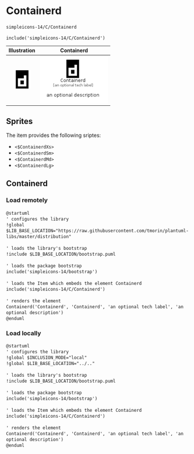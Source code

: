# Containerd


```text
simpleicons-14/C/Containerd
```

```text
include('simpleicons-14/C/Containerd')
```



| Illustration | Containerd |
| :---: | :---: |
| ![illustration for Illustration](../../simpleicons-14/C/Containerd.png) | ![illustration for Containerd](../../simpleicons-14/C/Containerd.Local.png) |



## Sprites
The item provides the following sriptes:

- `<$ContainerdXs>`
- `<$ContainerdSm>`
- `<$ContainerdMd>`
- `<$ContainerdLg>`





## Containerd

### Load remotely
```plantuml
@startuml
' configures the library
!global $LIB_BASE_LOCATION="https://raw.githubusercontent.com/tmorin/plantuml-libs/master/distribution"

' loads the library's bootstrap
!include $LIB_BASE_LOCATION/bootstrap.puml

' loads the package bootstrap
include('simpleicons-14/bootstrap')

' loads the Item which embeds the element Containerd
include('simpleicons-14/C/Containerd')

' renders the element
Containerd('Containerd', 'Containerd', 'an optional tech label', 'an optional description')
@enduml
```

### Load locally
```plantuml
@startuml
' configures the library
!global $INCLUSION_MODE="local"
!global $LIB_BASE_LOCATION="../.."

' loads the library's bootstrap
!include $LIB_BASE_LOCATION/bootstrap.puml

' loads the package bootstrap
include('simpleicons-14/bootstrap')

' loads the Item which embeds the element Containerd
include('simpleicons-14/C/Containerd')

' renders the element
Containerd('Containerd', 'Containerd', 'an optional tech label', 'an optional description')
@enduml
```

